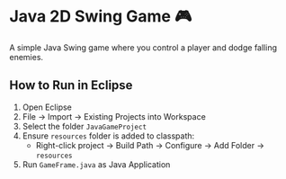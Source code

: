 # Java 2D Swing Game 🎮

A simple Java Swing game where you control a player and dodge falling enemies.

## How to Run in Eclipse
1. Open Eclipse
2. File → Import → Existing Projects into Workspace
3. Select the folder `JavaGameProject`
4. Ensure `resources` folder is added to classpath:
   - Right-click project → Build Path → Configure → Add Folder → `resources`
5. Run `GameFrame.java` as Java Application
